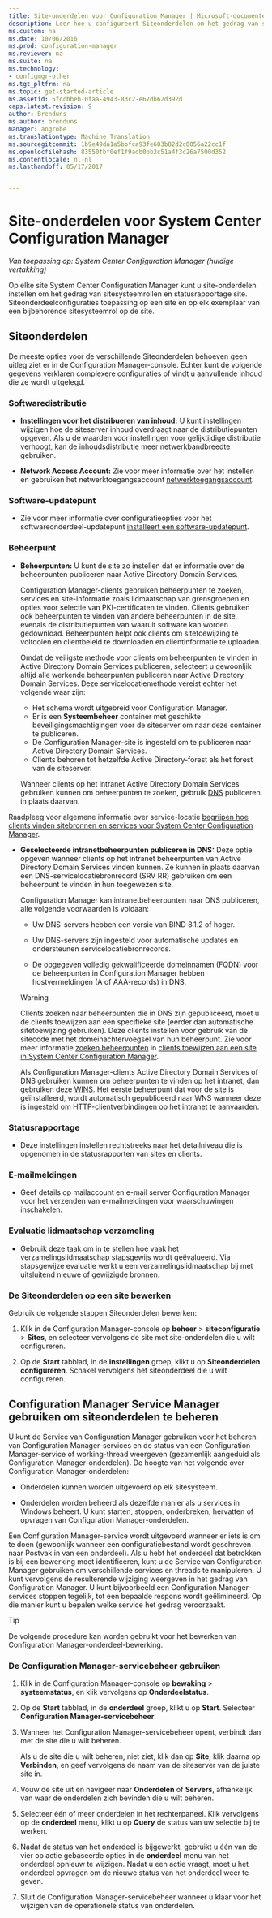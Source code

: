 ```yaml
---
title: Site-onderdelen voor Configuration Manager | Microsoft-documenten
description: Leer hoe u configureert Siteonderdelen om het gedrag van sitesysteemrollen en site statusrapportage wijzigen.
ms.custom: na
ms.date: 10/06/2016
ms.prod: configuration-manager
ms.reviewer: na
ms.suite: na
ms.technology:
- configmgr-other
ms.tgt_pltfrm: na
ms.topic: get-started-article
ms.assetid: 5fccbbeb-0faa-4943-83c2-e67db62d392d
caps.latest.revision: 9
author: Brenduns
ms.author: brenduns
manager: angrobe
ms.translationtype: Machine Translation
ms.sourcegitcommit: 1b9e49da1a5bbfca93fe683b82d2c0056a22cc1f
ms.openlocfilehash: 83550fbf0ef1f9adb0bb2c51a4f3c26a7500d352
ms.contentlocale: nl-nl
ms.lasthandoff: 05/17/2017


---
```

# <a name="site-components-for-system-center-configuration-manager"></a>Site-onderdelen voor System Center Configuration Manager

*Van toepassing op: System Center Configuration Manager (huidige vertakking)*

Op elke site System Center Configuration Manager kunt u site-onderdelen instellen om het gedrag van sitesysteemrollen en statusrapportage site. Siteonderdeelconfiguraties toepassing op een site en op elk exemplaar van een bijbehorende sitesysteemrol op de site.  

## <a name="about-site-components"></a>Siteonderdelen  
 De meeste opties voor de verschillende Siteonderdelen behoeven geen uitleg ziet er in de Configuration Manager-console. Echter kunt de volgende gegevens verklaren complexere configuraties of vindt u aanvullende inhoud die ze wordt uitgelegd.  

### <a name="software-distribution"></a>Softwaredistributie  

-   **Instellingen voor het distribueren van inhoud:**  U kunt instellingen wijzigen hoe de siteserver inhoud overdraagt naar de distributiepunten opgeven. Als u de waarden voor instellingen voor gelijktijdige distributie verhoogt, kan de inhoudsdistributie meer netwerkbandbreedte gebruiken.  

-   **Network Access Account:**  Zie voor meer informatie over het instellen en gebruiken het netwerktoegangsaccount [netwerktoegangsaccount](../../../../core/plan-design/hierarchy/manage-accounts-to-access-content.md#bkmk_NAA).  

### <a name="software-update-point"></a>Software-updatepunt  

-   Zie voor meer informatie over configuratieopties voor het softwareonderdeel-updatepunt [installeert een software-updatepunt](../../../../sum/get-started/install-a-software-update-point.md).  

### <a name="management-point"></a>Beheerpunt  

-   **Beheerpunten:** U kunt de site zo instellen dat er informatie over de beheerpunten publiceren naar Active Directory Domain Services.  

     Configuration Manager-clients gebruiken beheerpunten te zoeken, services en site-informatie zoals lidmaatschap van grensgroepen en opties voor selectie van PKI-certificaten te vinden. Clients gebruiken ook beheerpunten te vinden van andere beheerpunten in de site, evenals de distributiepunten van waaruit software kan worden gedownload. Beheerpunten helpt ook clients om sitetoewijzing te voltooien en clientbeleid te downloaden en clientinformatie te uploaden.  

     Omdat de veiligste methode voor clients om beheerpunten te vinden in Active Directory Domain Services publiceren, selecteert u gewoonljik altijd alle werkende beheerpunten publiceren naar Active Directory Domain Services. Deze servicelocatiemethode vereist echter het volgende waar zijn:

     - Het schema wordt uitgebreid voor Configuration Manager.
     - Er is een **Systeembeheer** container met geschikte beveiligingsmachtigingen voor de siteserver om naar deze container te publiceren.
     - De Configuration Manager-site is ingesteld om te publiceren naar Active Directory Domain Services.
     - Clients behoren tot hetzelfde Active Directory-forest als het forest van de siteserver.  

     Wanneer clients op het intranet Active Directory Domain Services gebruiken kunnen om beheerpunten te zoeken, gebruik [DNS](../../../../core/plan-design/hierarchy/understand-how-clients-find-site-resources-and-services.md#bkmk_dns) publiceren in plaats daarvan.  

 Raadpleeg voor algemene informatie over service-locatie [begrijpen hoe clients vinden sitebronnen en services voor System Center Configuration Manager](../../../../core/plan-design/hierarchy/understand-how-clients-find-site-resources-and-services.md).  

-   **Geselecteerde intranetbeheerpunten publiceren in DNS:** Deze optie opgeven wanneer clients op het intranet beheerpunten van Active Directory Domain Services vinden kunnen. Ze kunnen in plaats daarvan een DNS-servicelocatiebronrecord (SRV RR) gebruiken om een beheerpunt te vinden in hun toegewezen site.  

    Configuration Manager kan intranetbeheerpunten naar DNS publiceren, alle volgende voorwaarden is voldaan:  

    -   Uw DNS-servers hebben een versie van BIND 8.1.2 of hoger.  

    -   Uw DNS-servers zijn ingesteld voor automatische updates en ondersteunen servicelocatiebronrecords.  

    -   De opgegeven volledig gekwalificeerde domeinnamen (FQDN) voor de beheerpunten in Configuration Manager hebben hostvermeldingen (A of AAA-records) in DNS.  

    > [!WARNING]  
    >  Clients zoeken naar beheerpunten die in DNS zijn gepubliceerd, moet u de clients toewijzen aan een specifieke site (eerder dan automatische sitetoewijzing gebruiken). Deze clients instellen voor gebruik van de sitecode met het domeinachtervoegsel van hun beheerpunt. Zie voor meer informatie [zoeken beheerpunten](/sccm/core/clients/deploy/assign-clients-to-a-site#locating-management-points) in [clients toewijzen aan een site in System Center Configuration Manager](/sccm/core/clients/deploy/assign-clients-to-a-site).  

     Als Configuration Manager-clients Active Directory Domain Services of DNS gebruiken kunnen om beheerpunten te vinden op het intranet, dan gebruiken deze [WINS](../../../../core/plan-design/hierarchy/understand-how-clients-find-site-resources-and-services.md#bkmk_wins). Het eerste beheerpunt dat voor de site is geïnstalleerd, wordt automatisch gepubliceerd naar WNS wanneer deze is ingesteld om HTTP-clientverbindingen op het intranet te aanvaarden.  

### <a name="status-reporting"></a>Statusrapportage  

-   Deze instellingen instellen rechtstreeks naar het detailniveau die is opgenomen in de statusrapporten van sites en clients.  

### <a name="email-notification"></a>E-mailmeldingen  

-   Geef details op mailaccount en e-mail server Configuration Manager voor het verzenden van e-mailmeldingen voor waarschuwingen inschakelen.  

### <a name="collection-membership-evaluation"></a>Evaluatie lidmaatschap verzameling  

-   Gebruik deze taak om in te stellen hoe vaak het verzamelingslidmaatschap stapsgewijs wordt geëvalueerd. Via stapsgewijze evaluatie werkt u een verzamelingslidmaatschap bij met uitsluitend nieuwe of gewijzigde bronnen.  

### <a name="edit-the-site-components-at-a-site"></a>De Siteonderdelen op een site bewerken  

Gebruik de volgende stappen Siteonderdelen bewerken:

1.  Klik in de Configuration Manager-console op **beheer** > **siteconfiguratie** > **Sites**, en selecteer vervolgens de site met site-onderdelen die u wilt configureren.  

2.  Op de **Start** tabblad, in de **instellingen** groep, klikt u op **Siteonderdelen configureren**. Schakel vervolgens het siteonderdeel die u wilt configureren.  

##  <a name="BKMK_ServiceMgr"></a> Configuration Manager Service Manager gebruiken om siteonderdelen te beheren  
U kunt de Service van Configuration Manager gebruiken voor het beheren van Configuration Manager-services en de status van een Configuration Manager-service of working-thread weergeven (gezamenlijk aangeduid als Configuration Manager-onderdelen). De hoogte van het volgende over Configuration Manager-onderdelen:  

-   Onderdelen kunnen worden uitgevoerd op elk sitesysteem.  

-   Onderdelen worden beheerd als dezelfde manier als u services in Windows beheert. U kunt starten, stoppen, onderbreken, hervatten of opvragen van Configuration Manager-onderdelen.  

Een Configuration Manager-service wordt uitgevoerd wanneer er iets is om te doen (gewoonlijk wanneer een configuratiebestand wordt geschreven naar Postvak in van een onderdeel). Als u hebt het onderdeel dat betrokken is bij een bewerking moet identificeren, kunt u de Service van Configuration Manager gebruiken om verschillende services en threads te manipuleren. U kunt vervolgens de resulterende wijziging weergeven in het gedrag van Configuration Manager. U kunt bijvoorbeeld een Configuration Manager-services stoppen tegelijk, tot een bepaalde respons wordt geëlimineerd. Op die manier kunt u bepalen welke service het gedrag veroorzaakt.  

> [!TIP]  
>  De volgende procedure kan worden gebruikt voor het bewerken van Configuration Manager-onderdeel-bewerking.  

### <a name="use-the-configuration-manager-service-manager"></a>De Configuration Manager-servicebeheer gebruiken  

1.  Klik in de Configuration Manager-console op **bewaking** >  **systeemstatus**, en klik vervolgens op **Onderdeelstatus**.  

2.  Op de **Start** tabblad, in de **onderdeel** groep, klikt u op **Start**. Selecteer **Configuration Manager-servicebeheer**.  

3.  Wanneer het Configuration Manager-servicebeheer opent, verbindt dan met de site die u wilt beheren.  

     Als u de site die u wilt beheren, niet ziet, klik dan op **Site**, klik daarna op **Verbinden**, en geef vervolgens de naam van de siteserver van de juiste site in.  

4.  Vouw de site uit en navigeer naar **Onderdelen** of **Servers**, afhankelijk van waar de onderdelen zich bevinden die u wilt beheren.  

5.  Selecteer één of meer onderdelen in het rechterpaneel. Klik vervolgens op de **onderdeel** menu, klikt u op **Query** de status van uw selectie bij te werken.  

6.  Nadat de status van het onderdeel is bijgewerkt, gebruikt u één van de vier op actie gebaseerde opties in de **onderdeel** menu van het onderdeel opnieuw te wijzigen. Nadat u een actie vraagt, moet u het onderdeel opvragen om de nieuwe status van het onderdeel weer te geven.  

7.  Sluit de Configuration Manager-servicebeheer wanneer u klaar voor het wijzigen van de operationele status van onderdelen.  

